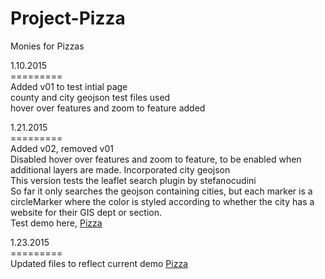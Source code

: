 Project-Pizza
=============

Monies for Pizzas

1.10.2015<br>
=========<br>
Added v01 to test intial page<br>
county and city geojson test files used<br>
hover over features and zoom to feature added<br>


1.21.2015<br>
=========<br>
Added v02, removed v01<br>
Disabled hover over features and zoom to feature, to be enabled when additional layers are made.
Incorporated city geojson<br>
This version tests the leaflet search plugin by stefanocudini<br>
So far it only searches the geojson containing cities, but each marker is a circleMarker where the color is styled according to whether the city has a website for their GIS dept or section.<br>
Test demo here,  <a href="http://bit.ly/17uFks5">Pizza</a><br>

1.23.2015<br>
=========<br>
Updated files to reflect current demo <a href="http://bit.ly/17uFks5">Pizza</a><br>
